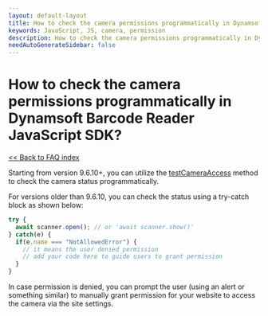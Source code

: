 ```yaml
---
layout: default-layout
title: How to check the camera permissions programmatically in Dynamsoft Barcode Reader JavaScript SDK?
keywords: JavaScript, JS, camera, permission
description: How to check the camera permissions programmatically in Dynamsoft Barcode Reader JavaScript SDK?
needAutoGenerateSidebar: false
---
```


# How to check the camera permissions programmatically in Dynamsoft Barcode Reader JavaScript SDK?

[<< Back to FAQ index](index.md)

Starting from version 9.6.10+, you can utilize the [testCameraAccess](https://www.dynamsoft.com/barcode-reader/docs/web/programming/javascript/api-reference/BarcodeScanner.html#testcameraaccess) method to check the camera status programmatically.

For versions older than 9.6.10, you can check the status using a try-catch block as shown below:

```javascript
try {
  await scanner.open(); // or 'await scanner.show()'
} catch(e) {
  if(e.name === "NotAllowedError") {
    // it means the user denied permission  
    // add your code here to guide users to grant permission
  }
}
```

In case permission is denied, you can prompt the user (using an alert or something similar) to manually grant permission for your website to access the camera via the site settings.
